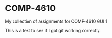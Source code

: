 # COMP-4610
My collection of assignments for COMP-4610 GUI 1

This is a test to see if I got git working correctly.
